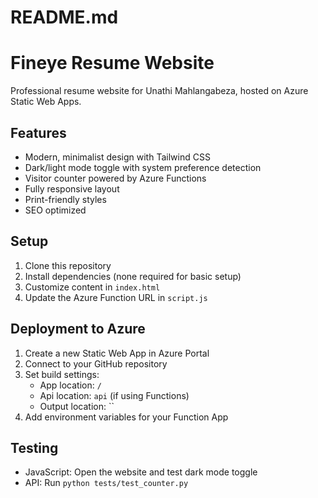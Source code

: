 # README.md

# Fineye Resume Website

Professional resume website for Unathi Mahlangabeza, hosted on Azure Static Web Apps.

## Features

- Modern, minimalist design with Tailwind CSS
- Dark/light mode toggle with system preference detection
- Visitor counter powered by Azure Functions
- Fully responsive layout
- Print-friendly styles
- SEO optimized

## Setup

1. Clone this repository
2. Install dependencies (none required for basic setup)
3. Customize content in `index.html`
4. Update the Azure Function URL in `script.js`

## Deployment to Azure

1. Create a new Static Web App in Azure Portal
2. Connect to your GitHub repository
3. Set build settings:
   - App location: `/`
   - Api location: `api` (if using Functions)
   - Output location: ``
4. Add environment variables for your Function App

## Testing

- JavaScript: Open the website and test dark mode toggle
- API: Run `python tests/test_counter.py`